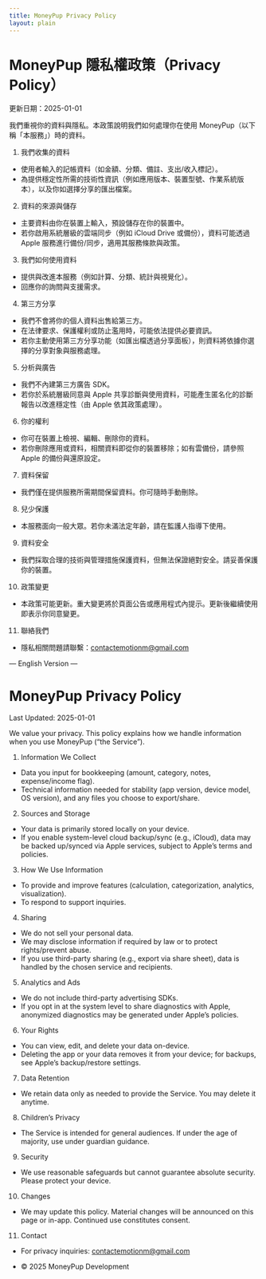 ```yaml
---
title: MoneyPup Privacy Policy
layout: plain
---
```


# MoneyPup 隱私權政策（Privacy Policy）

更新日期：2025-01-01

我們重視你的資料與隱私。本政策說明我們如何處理你在使用 MoneyPup（以下稱「本服務」）時的資料。

1. 我們收集的資料
- 使用者輸入的記帳資料（如金額、分類、備註、支出/收入標記）。
- 為提供穩定性所需的技術性資訊（例如應用版本、裝置型號、作業系統版本），以及你如選擇分享的匯出檔案。

2. 資料的來源與儲存
- 主要資料由你在裝置上輸入，預設儲存在你的裝置中。
- 若你啟用系統層級的雲端同步（例如 iCloud Drive 或備份），資料可能透過 Apple 服務進行備份/同步，適用其服務條款與政策。

3. 我們如何使用資料
- 提供與改進本服務（例如計算、分類、統計與視覺化）。
- 回應你的詢問與支援需求。

4. 第三方分享
- 我們不會將你的個人資料出售給第三方。
- 在法律要求、保護權利或防止濫用時，可能依法提供必要資訊。
- 若你主動使用第三方分享功能（如匯出檔透過分享面板），則資料將依據你選擇的分享對象與服務處理。

5. 分析與廣告
- 我們不內建第三方廣告 SDK。
- 若你於系統層級同意與 Apple 共享診斷與使用資料，可能產生匿名化的診斷報告以改進穩定性（由 Apple 依其政策處理）。

6. 你的權利
- 你可在裝置上檢視、編輯、刪除你的資料。
- 若你刪除應用或資料，相關資料即從你的裝置移除；如有雲備份，請參照 Apple 的備份與還原設定。

7. 資料保留
- 我們僅在提供服務所需期間保留資料。你可隨時手動刪除。

8. 兒少保護
- 本服務面向一般大眾。若你未滿法定年齡，請在監護人指導下使用。

9. 資料安全
- 我們採取合理的技術與管理措施保護資料，但無法保證絕對安全。請妥善保護你的裝置。

10. 政策變更
- 本政策可能更新。重大變更將於頁面公告或應用程式內提示。更新後繼續使用即表示你同意變更。

11. 聯絡我們
- 隱私相關問題請聯繫：contactemotionm@gmail.com

— English Version —

# MoneyPup Privacy Policy

Last Updated: 2025-01-01

We value your privacy. This policy explains how we handle information when you use MoneyPup (“the Service”).

1. Information We Collect
- Data you input for bookkeeping (amount, category, notes, expense/income flag).
- Technical information needed for stability (app version, device model, OS version), and any files you choose to export/share.

2. Sources and Storage
- Your data is primarily stored locally on your device.
- If you enable system-level cloud backup/sync (e.g., iCloud), data may be backed up/synced via Apple services, subject to Apple’s terms and policies.

3. How We Use Information
- To provide and improve features (calculation, categorization, analytics, visualization).
- To respond to support inquiries.

4. Sharing
- We do not sell your personal data.
- We may disclose information if required by law or to protect rights/prevent abuse.
- If you use third-party sharing (e.g., export via share sheet), data is handled by the chosen service and recipients.

5. Analytics and Ads
- We do not include third-party advertising SDKs.
- If you opt in at the system level to share diagnostics with Apple, anonymized diagnostics may be generated under Apple’s policies.

6. Your Rights
- You can view, edit, and delete your data on-device.
- Deleting the app or your data removes it from your device; for backups, see Apple’s backup/restore settings.

7. Data Retention
- We retain data only as needed to provide the Service. You may delete it anytime.

8. Children’s Privacy
- The Service is intended for general audiences. If under the age of majority, use under guardian guidance.

9. Security
- We use reasonable safeguards but cannot guarantee absolute security. Please protect your device.

10. Changes
- We may update this policy. Material changes will be announced on this page or in-app. Continued use constitutes consent.

11. Contact
- For privacy inquiries: contactemotionm@gmail.com

- © 2025 MoneyPup Development

